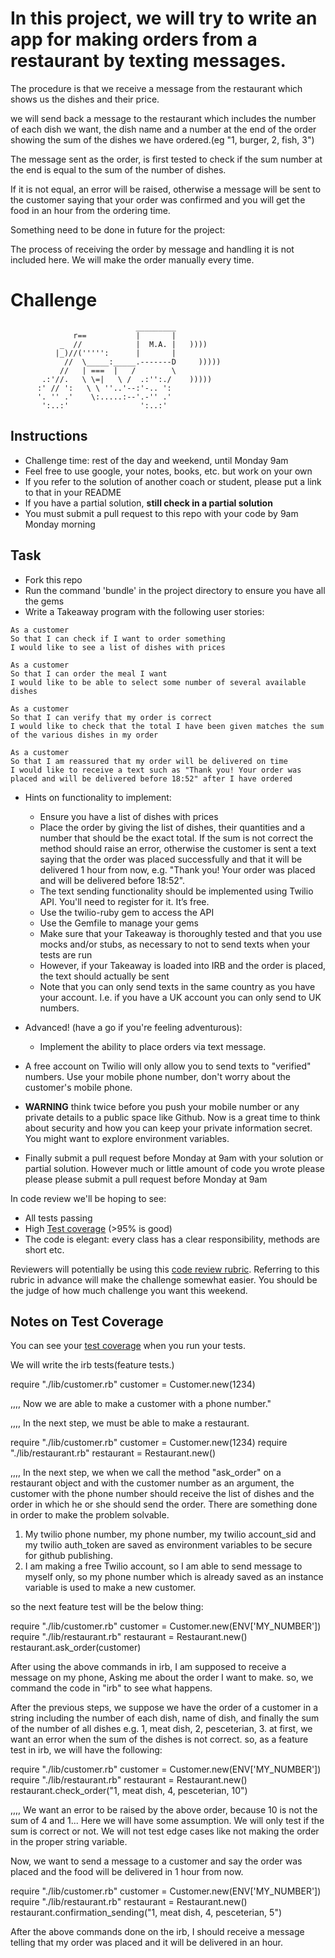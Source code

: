 # In this project, we will try to write an app for making orders from a restaurant by texting messages.

The procedure is that we receive a message from the restaurant which shows us the dishes and their price.

we will send back a message to the restaurant which includes the number of each dish we want, the dish name and a number at the end of the order showing the sum of the dishes we have ordered.(eg "1, burger, 2, fish, 3")

The message sent as the order, is first tested to check if the sum number at the end is equal to the sum of the number of dishes.

If it is not equal, an error will be raised, otherwise a message will be sent to the customer saying that your order was confirmed and you will get the food in an hour from the ordering time.

Something need to be done in future for the project:

The process of receiving the order by message and handling it is not included here. We will make the order manually every time. 





Challenge
==================
```
                            _________
              r==           |       |
           _  //            |  M.A. |   ))))
          |_)//(''''':      |       |
            //  \_____:_____.-------D     )))))
           //   | ===  |   /        \
       .:'//.   \ \=|   \ /  .:'':./    )))))
      :' // ':   \ \ ''..'--:'-.. ':
      '. '' .'    \:.....:--'.-'' .'
       ':..:'                ':..:'

 ```

Instructions
-------

* Challenge time: rest of the day and weekend, until Monday 9am
* Feel free to use google, your notes, books, etc. but work on your own
* If you refer to the solution of another coach or student, please put a link to that in your README
* If you have a partial solution, **still check in a partial solution**
* You must submit a pull request to this repo with your code by 9am Monday morning

Task
-----

* Fork this repo
* Run the command 'bundle' in the project directory to ensure you have all the gems
* Write a Takeaway program with the following user stories:

```
As a customer
So that I can check if I want to order something
I would like to see a list of dishes with prices

As a customer
So that I can order the meal I want
I would like to be able to select some number of several available dishes

As a customer
So that I can verify that my order is correct
I would like to check that the total I have been given matches the sum of the various dishes in my order

As a customer
So that I am reassured that my order will be delivered on time
I would like to receive a text such as "Thank you! Your order was placed and will be delivered before 18:52" after I have ordered
```

* Hints on functionality to implement:
  * Ensure you have a list of dishes with prices
  * Place the order by giving the list of dishes, their quantities and a number that should be the exact total. If the sum is not correct the method should raise an error, otherwise the customer is sent a text saying that the order was placed successfully and that it will be delivered 1 hour from now, e.g. "Thank you! Your order was placed and will be delivered before 18:52".
  * The text sending functionality should be implemented using Twilio API. You'll need to register for it. It’s free.
  * Use the twilio-ruby gem to access the API
  * Use the Gemfile to manage your gems
  * Make sure that your Takeaway is thoroughly tested and that you use mocks and/or stubs, as necessary to not to send texts when your tests are run
  * However, if your Takeaway is loaded into IRB and the order is placed, the text should actually be sent
  * Note that you can only send texts in the same country as you have your account. I.e. if you have a UK account you can only send to UK numbers.

* Advanced! (have a go if you're feeling adventurous):
  * Implement the ability to place orders via text message.

* A free account on Twilio will only allow you to send texts to "verified" numbers. Use your mobile phone number, don't worry about the customer's mobile phone.

* **WARNING** think twice before you push your mobile number or any private details to a public space like Github. Now is a great time to think about security and how you can keep your private information secret. You might want to explore environment variables.

* Finally submit a pull request before Monday at 9am with your solution or partial solution.  However much or little amount of code you wrote please please please submit a pull request before Monday at 9am


In code review we'll be hoping to see:

* All tests passing
* High [Test coverage](https://github.com/makersacademy/course/blob/master/pills/test_coverage.md) (>95% is good)
* The code is elegant: every class has a clear responsibility, methods are short etc.

Reviewers will potentially be using this [code review rubric](docs/review.md).  Referring to this rubric in advance will make the challenge somewhat easier.  You should be the judge of how much challenge you want this weekend.

Notes on Test Coverage
------------------

You can see your [test coverage](https://github.com/makersacademy/course/blob/master/pills/test_coverage.md) when you run your tests.

We will write the irb tests(feature tests.)

require "./lib/customer.rb"
customer = Customer.new(1234)

,,,, Now we are able to make a customer with a phone number."


,,,, In the next step, we must be able to make a restaurant.

require "./lib/customer.rb"
customer = Customer.new(1234)
require "./lib/restaurant.rb"
restaurant = Restaurant.new()

,,,, In the next step, we when we call the method "ask_order" on a restaurant object and with the customer number as an argument, the customer with the phone number should receive the list of dishes and the order in which he or she should send the order.
There are something done in order to make the problem solvable.

1. My twilio phone number, my phone number, my twilio account_sid and my twilio auth_token are saved as environment variables to be secure for github publishing.
2. I am making a free Twilio account, so I am able to send message to myself only, so my phone number which is already saved as an instance variable is used to make a new customer.

so the next feature test will be the below thing:

require "./lib/customer.rb"
customer = Customer.new(ENV['MY_NUMBER'])
require "./lib/restaurant.rb"
restaurant = Restaurant.new()
restaurant.ask_order(customer)

After using the above commands in irb, I am supposed to receive a message on my phone, Asking me about the order I want to make. so, we command the code in "irb" to see what happens.

After the previous steps, we suppose we have the order of a customer in a string including the number of each dish, name of dish, and finally the sum of the number of all dishes e.g. 1, meat dish, 2, pesceterian, 3. at first, we want an error when the sum of the dishes is not correct. so, as a feature test in irb, we will have the following:

require "./lib/customer.rb"
customer = Customer.new(ENV['MY_NUMBER'])
require "./lib/restaurant.rb"
restaurant = Restaurant.new()
restaurant.check_order("1, meat dish, 4, pesceterian, 10")

,,,, We want an error to be raised by the above order, because 10 is not the sum of 4 and 1...
Here we will have some assumption. We will only test if the sum is correct or not. We will not test edge cases like not making the order in the proper string variable.


Now, we want to send a message to a customer and say the order was placed and the food will be delivered in 1 hour from now.

require "./lib/customer.rb"
customer = Customer.new(ENV['MY_NUMBER'])
require "./lib/restaurant.rb"
restaurant = Restaurant.new()
restaurant.confirmation_sending("1, meat dish, 4, pesceterian, 5")

After the above commands done on the irb, I should receive a message telling that my order was placed and it will be delivered in an hour.
